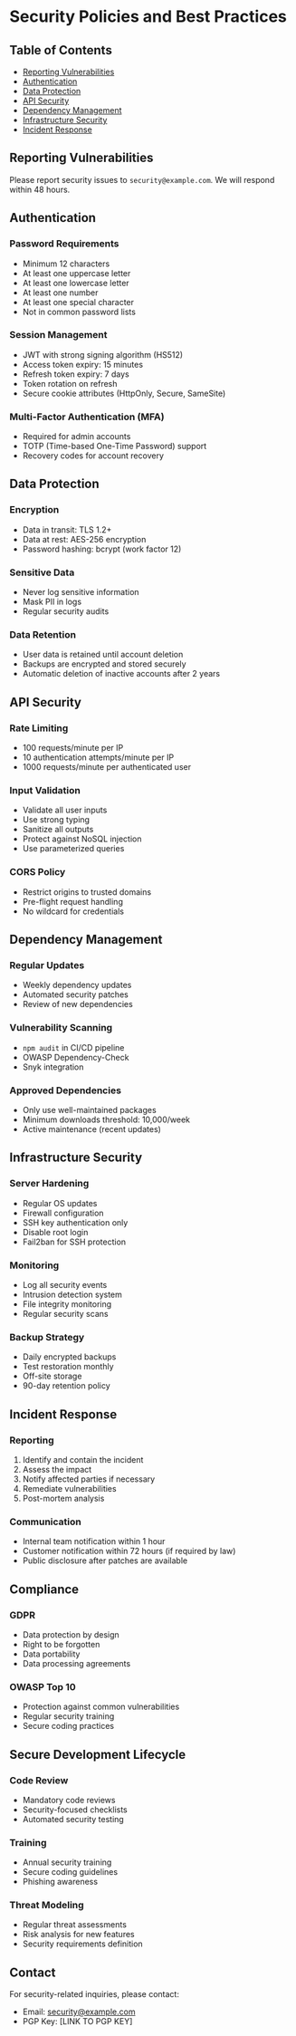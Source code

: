 # Security Policies and Best Practices

## Table of Contents

- [Reporting Vulnerabilities](#reporting-vulnerabilities)
- [Authentication](#authentication)
- [Data Protection](#data-protection)
- [API Security](#api-security)
- [Dependency Management](#dependency-management)
- [Infrastructure Security](#infrastructure-security)
- [Incident Response](#incident-response)

## Reporting Vulnerabilities

Please report security issues to `security@example.com`. We will respond within 48 hours.

## Authentication

### Password Requirements

- Minimum 12 characters
- At least one uppercase letter
- At least one lowercase letter
- At least one number
- At least one special character
- Not in common password lists

### Session Management

- JWT with strong signing algorithm (HS512)
- Access token expiry: 15 minutes
- Refresh token expiry: 7 days
- Token rotation on refresh
- Secure cookie attributes (HttpOnly, Secure, SameSite)

### Multi-Factor Authentication (MFA)

- Required for admin accounts
- TOTP (Time-based One-Time Password) support
- Recovery codes for account recovery

## Data Protection

### Encryption

- Data in transit: TLS 1.2+
- Data at rest: AES-256 encryption
- Password hashing: bcrypt (work factor 12)

### Sensitive Data

- Never log sensitive information
- Mask PII in logs
- Regular security audits

### Data Retention

- User data is retained until account deletion
- Backups are encrypted and stored securely
- Automatic deletion of inactive accounts after 2 years

## API Security

### Rate Limiting

- 100 requests/minute per IP
- 10 authentication attempts/minute per IP
- 1000 requests/minute per authenticated user

### Input Validation

- Validate all user inputs
- Use strong typing
- Sanitize all outputs
- Protect against NoSQL injection
- Use parameterized queries

### CORS Policy

- Restrict origins to trusted domains
- Pre-flight request handling
- No wildcard for credentials

## Dependency Management

### Regular Updates

- Weekly dependency updates
- Automated security patches
- Review of new dependencies

### Vulnerability Scanning

- `npm audit` in CI/CD pipeline
- OWASP Dependency-Check
- Snyk integration

### Approved Dependencies

- Only use well-maintained packages
- Minimum downloads threshold: 10,000/week
- Active maintenance (recent updates)

## Infrastructure Security

### Server Hardening

- Regular OS updates
- Firewall configuration
- SSH key authentication only
- Disable root login
- Fail2ban for SSH protection

### Monitoring

- Log all security events
- Intrusion detection system
- File integrity monitoring
- Regular security scans

### Backup Strategy

- Daily encrypted backups
- Test restoration monthly
- Off-site storage
- 90-day retention policy

## Incident Response

### Reporting

1. Identify and contain the incident
2. Assess the impact
3. Notify affected parties if necessary
4. Remediate vulnerabilities
5. Post-mortem analysis

### Communication

- Internal team notification within 1 hour
- Customer notification within 72 hours (if required by law)
- Public disclosure after patches are available

## Compliance

### GDPR

- Data protection by design
- Right to be forgotten
- Data portability
- Data processing agreements

### OWASP Top 10

- Protection against common vulnerabilities
- Regular security training
- Secure coding practices

## Secure Development Lifecycle

### Code Review

- Mandatory code reviews
- Security-focused checklists
- Automated security testing

### Training

- Annual security training
- Secure coding guidelines
- Phishing awareness

### Threat Modeling

- Regular threat assessments
- Risk analysis for new features
- Security requirements definition

## Contact

For security-related inquiries, please contact:

- Email: security@example.com
- PGP Key: [LINK TO PGP KEY]
